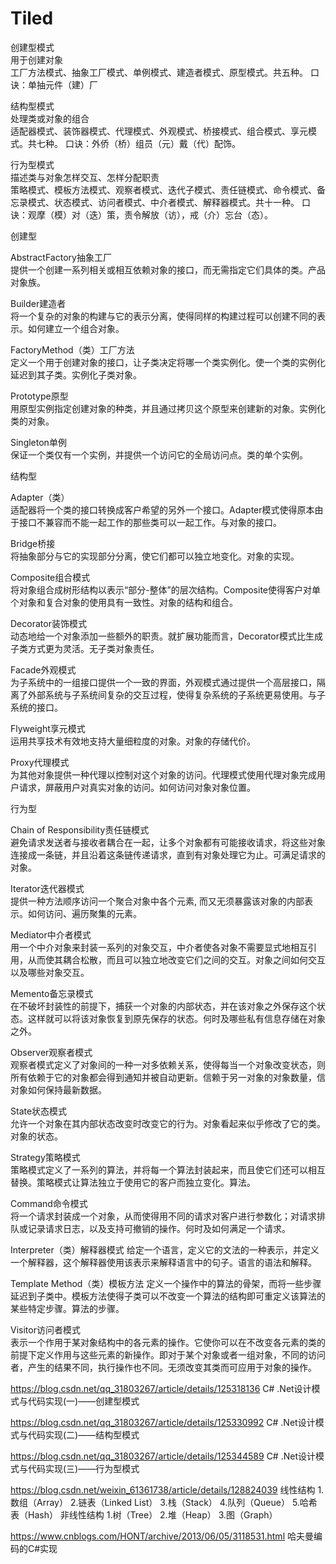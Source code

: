 # Tiled


创建型模式		
用于创建对象			
工厂方法模式、抽象工厂模式、单例模式、建造者模式、原型模式。共五种。
口诀：单抽元件（建）厂

结构型模式		
处理类或对象的组合		
适配器模式、装饰器模式、代理模式、外观模式、桥接模式、组合模式、享元模式。共七种。
口诀：外侨（桥）组员（元）戴（代）配饰。

行为型模式		
描述类与对象怎样交互、怎样分配职责		
策略模式、模板方法模式、观察者模式、迭代子模式、责任链模式、命令模式、备忘录模式、状态模式、访问者模式、中介者模式、解释器模式。共十一种。
口诀：观摩（模）对（迭）策，责令解放（访），戒（介）忘台（态）。




创建型

AbstractFactory抽象工厂		
提供一个创建一系列相关或相互依赖对象的接口，而无需指定它们具体的类。产品对象族。

Builder建造者				
将一个复杂的对象的构建与它的表示分离，使得同样的构建过程可以创建不同的表示。如何建立一个组合对象。

FactoryMethod（类）工厂方法	
定义一个用于创建对象的接口，让子类决定将哪一个类实例化。使一个类的实例化延迟到其子类。实例化子类对象。

Prototype原型				
用原型实例指定创建对象的种类，并且通过拷贝这个原型来创建新的对象。实例化类的对象。

Singleton单例				
保证一个类仅有一个实例，并提供一个访问它的全局访问点。类的单个实例。
				
结构型

Adapter（类）				
适配器将一个类的接口转换成客户希望的另外一个接口。Adapter模式使得原本由于接口不兼容而不能一起工作的那些类可以一起工作。与对象的接口。

Bridge桥接					
将抽象部分与它的实现部分分离，使它们都可以独立地变化。对象的实现。

Composite组合模式			
将对象组合成树形结构以表示“部分-整体”的层次结构。Composite使得客户对单个对象和复合对象的使用具有一致性。对象的结构和组合。

Decorator装饰模式			
动态地给一个对象添加一些额外的职责。就扩展功能而言，Decorator模式比生成子类方式更为灵活。无子类对象责任。

Facade外观模式				
为子系统中的一组接口提供一个一致的界面，外观模式通过提供一个高层接口，隔离了外部系统与子系统间复杂的交互过程，使得复杂系统的子系统更易使用。与子系统的接口。

Flyweight享元模式			
运用共享技术有效地支持大量细粒度的对象。对象的存储代价。

Proxy代理模式				
为其他对象提供一种代理以控制对这个对象的访问。代理模式使用代理对象完成用户请求，屏蔽用户对真实对象的访问。如何访问对象对象位置。
				
行为型		
		
Chain of Responsibility责任链模式	
避免请求发送者与接收者耦合在一起，让多个对象都有可能接收请求，将这些对象连接成一条链，并且沿着这条链传递请求，直到有对象处理它为止。可满足请求的对象。

Iterator迭代器模式			
提供一种方法顺序访问一个聚合对象中各个元素, 而又无须暴露该对象的内部表示。如何访问、遍历聚集的元素。

Mediator中介者模式			
用一个中介对象来封装一系列的对象交互，中介者使各对象不需要显式地相互引用，从而使其耦合松散，而且可以独立地改变它们之间的交互。对象之间如何交互以及哪些对象交互。

Memento备忘录模式			
在不破坏封装性的前提下，捕获一个对象的内部状态，并在该对象之外保存这个状态。这样就可以将该对象恢复到原先保存的状态。何时及哪些私有信息存储在对象之外。

Observer观察者模式			
观察者模式定义了对象间的一种一对多依赖关系，使得每当一个对象改变状态，则所有依赖于它的对象都会得到通知并被自动更新。信赖于另一对象的对象数量，信对象如何保持最新数据。

State状态模式				
允许一个对象在其内部状态改变时改变它的行为。对象看起来似乎修改了它的类。对象的状态。

Strategy策略模式			
策略模式定义了一系列的算法，并将每一个算法封装起来，而且使它们还可以相互替换。策略模式让算法独立于使用它的客户而独立变化。算法。

Command命令模式				
将一个请求封装成一个对象，从而使得用不同的请求对客户进行参数化；对请求排队或记录请求日志，以及支持可撤销的操作。何时及如何满足一个请求。

Interpreter（类）解释器模式	
给定一个语言，定义它的文法的一种表示，并定义一个解释器，这个解释器使用该表示来解释语言中的句子。语言的语法和解释。

Template Method（类）模板方法
定义一个操作中的算法的骨架，而将一些步骤延迟到子类中。模板方法使得子类可以不改变一个算法的结构即可重定义该算法的某些特定步骤。算法的步骤。

Visitor访问者模式			
表示一个作用于某对象结构中的各元素的操作。它使你可以在不改变各元素的类的前提下定义作用与这些元素的新操作。即对于某个对象或者一组对象，不同的访问者，产生的结果不同，执行操作也不同。无须改变其类而可应用于对象的操作。
			

https://blog.csdn.net/qq_31803267/article/details/125318136
C# .Net设计模式与代码实现(一)——创建型模式

https://blog.csdn.net/qq_31803267/article/details/125330992
C# .Net设计模式与代码实现(二)——结构型模式

https://blog.csdn.net/qq_31803267/article/details/125344589
C# .Net设计模式与代码实现(三)——行为型模式




https://blog.csdn.net/weixin_61361738/article/details/128824039
线性结构
1.数组（Array）
2.链表（Linked List）
3.栈（Stack）
4.队列（Queue）
5.哈希表（Hash）
非线性结构
1.树（Tree）
2.堆（Heap）
3.图（Graph）

https://www.cnblogs.com/HONT/archive/2013/06/05/3118531.html
哈夫曼编码的C#实现